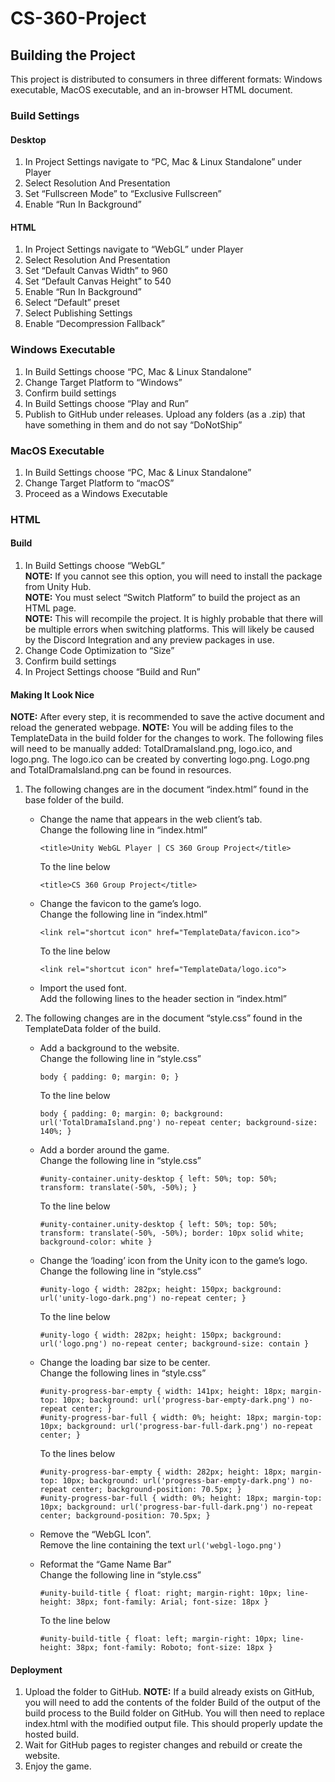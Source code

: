 # CS-360-Project
## Building the Project
This project is distributed to consumers in three different formats: Windows executable, MacOS executable, and an in-browser HTML document.
### Build Settings
#### Desktop
1.	In Project Settings navigate to “PC, Mac & Linux Standalone” under Player
2.	Select Resolution And Presentation
3.	Set “Fullscreen Mode” to “Exclusive Fullscreen”
4.	Enable “Run In Background”
#### HTML
1.	In Project Settings navigate to “WebGL” under Player
2.	Select Resolution And Presentation
3.	Set “Default Canvas Width” to 960
4.	Set “Default Canvas Height” to 540
5.	Enable “Run In Background”
6.	Select “Default” preset
7.	Select Publishing Settings
8.	Enable “Decompression Fallback”
### Windows Executable
1.	In Build Settings choose “PC, Mac & Linux Standalone”
2.	Change Target Platform to “Windows”
3.	Confirm build settings
4.	In Build Settings choose “Play and Run”
5.	Publish to GitHub under releases. Upload any folders (as a .zip) that have something in them and do not say “DoNotShip”
### MacOS Executable
1.	In Build Settings choose “PC, Mac & Linux Standalone”
2.	Change Target Platform to “macOS”
3.	Proceed as a Windows Executable
### HTML
#### Build
1.	In Build Settings choose “WebGL”  
**NOTE:** If you cannot see this option, you will need to install the package from Unity Hub.  
**NOTE:** You must select “Switch Platform” to build the project as an HTML page.  
**NOTE:** This will recompile the project. It is highly probable that there will be multiple errors when switching platforms. This will likely be caused by the Discord Integration and any preview packages in use.
2.	Change Code Optimization to “Size”
3.	Confirm build settings
4.	In Project Settings choose “Build and Run”
#### Making It Look Nice
**NOTE:** After every step, it is recommended to save the active document and reload the generated webpage.
**NOTE:** You will be adding files to the TemplateData in the build folder for the changes to work. The following files will need to be manually added: TotalDramaIsland.png, logo.ico, and logo.png. The logo.ico can be created by converting logo.png. Logo.png and TotalDramaIsland.png can be found in resources.
1.	The following changes are in the document “index.html” found in the base folder of the build.  
    + Change the name that appears in the web client’s tab.  
      Change the following line in “index.html”  
            
          <title>Unity WebGL Player | CS 360 Group Project</title>  
       To the line below
            
          <title>CS 360 Group Project</title>
    + Change the favicon to the game’s logo.  
      Change the following line in “index.html”
    
          <link rel="shortcut icon" href="TemplateData/favicon.ico">
      To the line below
    
          <link rel="shortcut icon" href="TemplateData/logo.ico">
    
    +	Import the used font.  
      Add the following lines to the header section in “index.html”

          <link rel="preconnect" href="https://fonts.googleapis.com">
          <link rel="preconnect" href="https://fonts.gstatic.com" crossorigin>
          <link href="https://fonts.googleapis.com/css2?family=Roboto:wght@700&display=swap" rel="stylesheet">

2.	The following changes are in the document “style.css” found in the TemplateData folder of the build.
      + Add a background to the website.  
        Change the following line in “style.css”
    
            body { padding: 0; margin: 0; }
        To the line below
    
            body { padding: 0; margin: 0; background: url('TotalDramaIsland.png') no-repeat center; background-size: 140%; }
      +	Add a border around the game.  
        Change the following line in “style.css”
    
            #unity-container.unity-desktop { left: 50%; top: 50%; transform: translate(-50%, -50%); }
        To the line below
    
            #unity-container.unity-desktop { left: 50%; top: 50%; transform: translate(-50%, -50%); border: 10px solid white; background-color: white }
      +	Change the ‘loading’ icon from the Unity icon to the game’s logo.  
        Change the following line in “style.css”
    
            #unity-logo { width: 282px; height: 150px; background: url('unity-logo-dark.png') no-repeat center; }
        To the line below
    
            #unity-logo { width: 282px; height: 150px; background: url('logo.png') no-repeat center; background-size: contain }
      + Change the loading bar size to be center.  
        Change the following lines in “style.css”
    
            #unity-progress-bar-empty { width: 141px; height: 18px; margin-top: 10px; background: url('progress-bar-empty-dark.png') no-repeat center; }
            #unity-progress-bar-full { width: 0%; height: 18px; margin-top: 10px; background: url('progress-bar-full-dark.png') no-repeat center; }
        To the lines below
    
            #unity-progress-bar-empty { width: 282px; height: 18px; margin-top: 10px; background: url('progress-bar-empty-dark.png') no-repeat center; background-position: 70.5px; }
            #unity-progress-bar-full { width: 0%; height: 18px; margin-top: 10px; background: url('progress-bar-full-dark.png') no-repeat center; background-position: 70.5px; }
      + Remove the “WebGL Icon”.  
        Remove the line containing the text `url('webgl-logo.png')`
      +	Reformat the “Game Name Bar”  
        Change the following line in “style.css”

            #unity-build-title { float: right; margin-right: 10px; line-height: 38px; font-family: Arial; font-size: 18px }
        To the line below
            
            #unity-build-title { float: left; margin-right: 10px; line-height: 38px; font-family: Roboto; font-size: 18px }
#### Deployment
1.	Upload the folder to GitHub.
**NOTE:** If a build already exists on GitHub, you will need to add the contents of the folder Build of the output of the build process to the Build folder on GitHub. You will then need to replace index.html with the modified output file. This should properly update the hosted build. 
2.	Wait for GitHub pages to register changes and rebuild or create the website.
3.	Enjoy the game.

